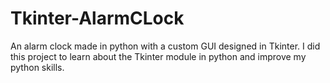 ﻿# Tkinter-AlarmCLock

An alarm clock made in python with a custom GUI designed in Tkinter. I did this project to learn about the Tkinter module in python and improve my python skills.
